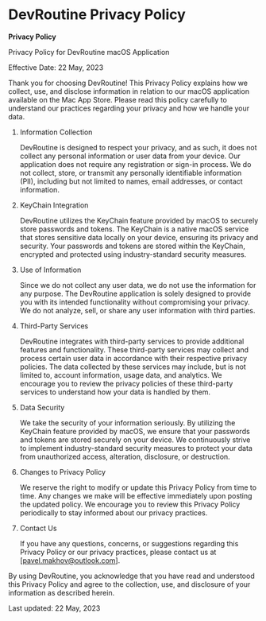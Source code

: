 # DevRoutine Privacy Policy

**Privacy Policy**

Privacy Policy for DevRoutine macOS Application

Effective Date: 22 May, 2023

Thank you for choosing DevRoutine! This Privacy Policy explains how we collect, use, and disclose information in relation to our macOS application available on the Mac App Store. Please read this policy carefully to understand our practices regarding your privacy and how we handle your data.

1. Information Collection

    DevRoutine is designed to respect your privacy, and as such, it does not collect any personal information or user data from your device. Our application does not require any registration or sign-in process. We do not collect, store, or transmit any personally identifiable information (PII), including but not limited to names, email addresses, or contact information.

2. KeyChain Integration

    DevRoutine utilizes the KeyChain feature provided by macOS to securely store passwords and tokens. The KeyChain is a native macOS service that stores sensitive data locally on your device, ensuring its privacy and security. Your passwords and tokens are stored within the KeyChain, encrypted and protected using industry-standard security measures.

3. Use of Information

    Since we do not collect any user data, we do not use the information for any purpose. The DevRoutine application is solely designed to provide you with its intended functionality without compromising your privacy. We do not analyze, sell, or share any user information with third parties.

4. Third-Party Services

    DevRoutine integrates with third-party services to provide additional features and functionality. These third-party services may collect and process certain user data in accordance with their respective privacy policies. The data collected by these services may include, but is not limited to, account information, usage data, and analytics. We encourage you to review the privacy policies of these third-party services to understand how your data is handled by them.

5. Data Security

    We take the security of your information seriously. By utilizing the KeyChain feature provided by macOS, we ensure that your passwords and tokens are stored securely on your device. We continuously strive to implement industry-standard security measures to protect your data from unauthorized access, alteration, disclosure, or destruction.

6. Changes to Privacy Policy

    We reserve the right to modify or update this Privacy Policy from time to time. Any changes we make will be effective immediately upon posting the updated policy. We encourage you to review this Privacy Policy periodically to stay informed about our privacy practices.

7. Contact Us

    If you have any questions, concerns, or suggestions regarding this Privacy Policy or our privacy practices, please contact us at [pavel.makhov@outlook.com].

By using DevRoutine, you acknowledge that you have read and understood this Privacy Policy and agree to the collection, use, and disclosure of your information as described herein.

Last updated: 22 May, 2023
